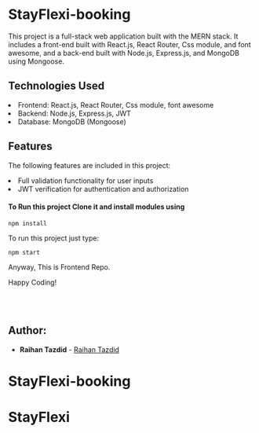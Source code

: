 # StayFlexi-booking
This project is a full-stack web application built with the MERN stack. It includes a front-end built with React.js, React Router, Css module, and font awesome, and a back-end built with Node.js, Express.js, and MongoDB using Mongoose.


## Technologies Used

<li>Frontend: React.js, React Router, Css module, font awesome</li>
<li>Backend: Node.js, Express.js, JWT</li>
<li>Database: MongoDB (Mongoose)</li>


## Features
The following features are included in this project:

<li>Full validation functionality for user inputs </li>
<li>JWT verification for authentication and authorization </li>

#### To Run this project Clone it and install modules using

```
npm install
```

 To run this project just type:

```
npm start
```

Anyway, This is Frontend Repo.

Happy Coding!

</br>
</br>

## Author:

- **Raihan Tazdid** -
  [Raihan Tazdid](https://www.linkedin.com/in/raihan-tazdid/)
# StayFlexi-booking
# StayFlexi
